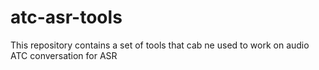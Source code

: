 # atc-asr-tools
This repository contains a set of tools that cab ne used to work on audio ATC conversation for ASR
